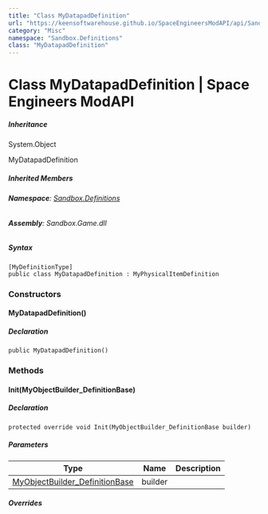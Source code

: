 ```yaml
---
title: "Class MyDatapadDefinition"
url: "https://keensoftwarehouse.github.io/SpaceEngineersModAPI/api/Sandbox.Definitions.MyDatapadDefinition.html"
category: "Misc"
namespace: "Sandbox.Definitions"
class: "MyDatapadDefinition"
---
```


# Class MyDatapadDefinition | Space Engineers ModAPI

##### Inheritance

System.Object

MyDatapadDefinition

##### Inherited Members

###### **Namespace**: [Sandbox.Definitions](https://keensoftwarehouse.github.io/SpaceEngineersModAPI/api/Sandbox.Definitions.html)

###### **Assembly**: Sandbox.Game.dll

##### Syntax

```
[MyDefinitionType]
public class MyDatapadDefinition : MyPhysicalItemDefinition
```

### Constructors

#### MyDatapadDefinition()

##### Declaration

```
public MyDatapadDefinition()
```

### Methods

#### Init(MyObjectBuilder\_DefinitionBase)

##### Declaration

```
protected override void Init(MyObjectBuilder_DefinitionBase builder)
```

##### Parameters

| Type | Name | Description |
| --- | --- | --- |
| [MyObjectBuilder\_DefinitionBase](https://keensoftwarehouse.github.io/SpaceEngineersModAPI/api/VRage.Game.MyObjectBuilder_DefinitionBase.html) | builder |     |

##### Overrides